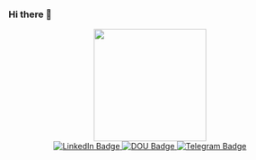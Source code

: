 ### Hi there 👋

<div id="header" align="center">
  <img src="https://media2.giphy.com/media/v1.Y2lkPTc5MGI3NjExejVnYng1ZmY0OWtlNjZjdG00dTN5djc0a25sY3ZkOHNjbHBuOXN3eSZlcD12MV9pbnRlcm5hbF9naWZfYnlfaWQmY3Q9Zw/bGgsc5mWoryfgKBx1u/giphy.gif" 
    width="200"/>

<div id="badges">
  <a href="https://www.linkedin.com/in/vladyslav-poltavets-49904b240?utm_source=share&utm_campaign=share_via&utm_content=profile&utm_medium=android_app">
    <img src="https://img.shields.io/badge/LinkedIn-blue?style=for-the-badge&logo=linkedin&logoColor=white" alt="LinkedIn Badge"/>
  </a>
  <a href="https://dou.ua/users/vladyslav-poltavets/">
    <img src="https://img.shields.io/badge/DOU-black?style=for-the-badge&logo=dou&logoColor=white" alt="DOU Badge"/>
  </a>
  <a href="https://t.me/vpoltavets02">
    <img src="https://img.shields.io/badge/Telegram-blue?style=for-the-badge&logo=telegram&logoColor=white" alt="Telegram Badge"/>
  </a>
</div>
</div>
<img src="https://komarev.com/ghpvc/?vpoltavets02&style=flat-square&color=blue" alt=""/>

<!--
**vpoltavets02/vpoltavets02** is a ✨ _special_ ✨ repository because its `README.md` (this file) appears on your GitHub profile.

Here are some ideas to get you started:

- 🔭 I’m currently working on ...
- 🌱 I’m currently learning ...
- 👯 I’m looking to collaborate on ...
- 🤔 I’m looking for help with ...
- 💬 Ask me about ...
- 📫 How to reach me: ...
- 😄 Pronouns: ...
- ⚡ Fun fact: ...
-->
